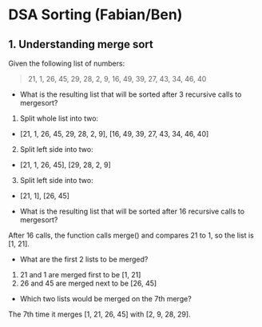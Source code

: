 # DSA Sorting (Fabian/Ben)

## 1. Understanding merge sort

Given the following list of numbers:

> 21, 1, 26, 45, 29, 28, 2, 9, 16, 49, 39, 27, 43, 34, 46, 40

- What is the resulting list that will be sorted after 3 recursive calls to mergesort?

1. Split whole list into two:

- [21, 1, 26, 45, 29, 28, 2, 9], [16, 49, 39, 27, 43, 34, 46, 40]

2. Split left side into two:

- [21, 1, 26, 45], [29, 28, 2, 9]

3. Split left side into two:

- [21, 1], [26, 45]

- What is the resulting list that will be sorted after 16 recursive calls to mergesort?

After 16 calls, the function calls merge() and compares 21 to 1, so the list is [1, 21].

- What are the first 2 lists to be merged?

1. 21 and 1 are merged first to be [1, 21]
2. 26 and 45 are merged next to be [26, 45]

- Which two lists would be merged on the 7th merge?

The 7th time it merges [1, 21, 26, 45] with [2, 9, 28, 29].
